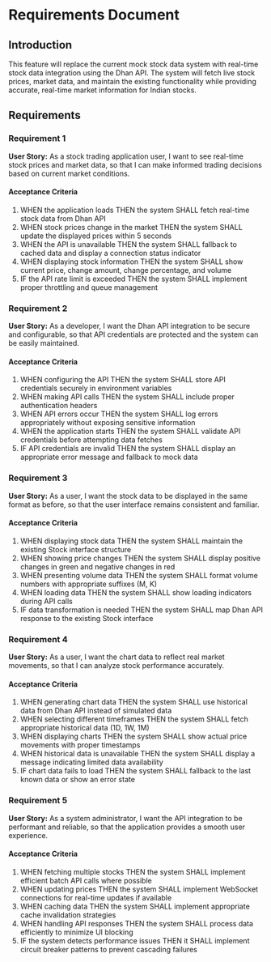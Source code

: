 # Requirements Document

## Introduction

This feature will replace the current mock stock data system with real-time stock data integration using the Dhan API. The system will fetch live stock prices, market data, and maintain the existing functionality while providing accurate, real-time market information for Indian stocks.

## Requirements

### Requirement 1

**User Story:** As a stock trading application user, I want to see real-time stock prices and market data, so that I can make informed trading decisions based on current market conditions.

#### Acceptance Criteria

1. WHEN the application loads THEN the system SHALL fetch real-time stock data from Dhan API
2. WHEN stock prices change in the market THEN the system SHALL update the displayed prices within 5 seconds
3. WHEN the API is unavailable THEN the system SHALL fallback to cached data and display a connection status indicator
4. WHEN displaying stock information THEN the system SHALL show current price, change amount, change percentage, and volume
5. IF the API rate limit is exceeded THEN the system SHALL implement proper throttling and queue management

### Requirement 2

**User Story:** As a developer, I want the Dhan API integration to be secure and configurable, so that API credentials are protected and the system can be easily maintained.

#### Acceptance Criteria

1. WHEN configuring the API THEN the system SHALL store API credentials securely in environment variables
2. WHEN making API calls THEN the system SHALL include proper authentication headers
3. WHEN API errors occur THEN the system SHALL log errors appropriately without exposing sensitive information
4. WHEN the application starts THEN the system SHALL validate API credentials before attempting data fetches
5. IF API credentials are invalid THEN the system SHALL display an appropriate error message and fallback to mock data

### Requirement 3

**User Story:** As a user, I want the stock data to be displayed in the same format as before, so that the user interface remains consistent and familiar.

#### Acceptance Criteria

1. WHEN displaying stock data THEN the system SHALL maintain the existing Stock interface structure
2. WHEN showing price changes THEN the system SHALL display positive changes in green and negative changes in red
3. WHEN presenting volume data THEN the system SHALL format volume numbers with appropriate suffixes (M, K)
4. WHEN loading data THEN the system SHALL show loading indicators during API calls
5. IF data transformation is needed THEN the system SHALL map Dhan API response to the existing Stock interface

### Requirement 4

**User Story:** As a user, I want the chart data to reflect real market movements, so that I can analyze stock performance accurately.

#### Acceptance Criteria

1. WHEN generating chart data THEN the system SHALL use historical data from Dhan API instead of simulated data
2. WHEN selecting different timeframes THEN the system SHALL fetch appropriate historical data (1D, 1W, 1M)
3. WHEN displaying charts THEN the system SHALL show actual price movements with proper timestamps
4. WHEN historical data is unavailable THEN the system SHALL display a message indicating limited data availability
5. IF chart data fails to load THEN the system SHALL fallback to the last known data or show an error state

### Requirement 5

**User Story:** As a system administrator, I want the API integration to be performant and reliable, so that the application provides a smooth user experience.

#### Acceptance Criteria

1. WHEN fetching multiple stocks THEN the system SHALL implement efficient batch API calls where possible
2. WHEN updating prices THEN the system SHALL implement WebSocket connections for real-time updates if available
3. WHEN caching data THEN the system SHALL implement appropriate cache invalidation strategies
4. WHEN handling API responses THEN the system SHALL process data efficiently to minimize UI blocking
5. IF the system detects performance issues THEN it SHALL implement circuit breaker patterns to prevent cascading failures
